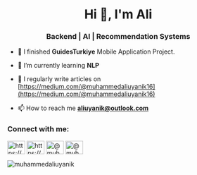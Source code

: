 <h1 align="center">Hi 👋, I'm Ali</h1>
<h3 align="center">Backend | AI | Recommendation Systems</h3>

- 🔭 I finished **GuidesTurkiye** Mobile Application Project.

- 🌱 I’m currently learning **NLP**

- 📝 I regularly write articles on [https://medium.com/@muhammedaliuyanik16](https://medium.com/@muhammedaliuyanik16)

- 📫 How to reach me **aliuyanik@outlook.com**

<h3 align="left">Connect with me:</h3>
<p align="left">
<a href="https://www.linkedin.com/in/muhammedaliuyanik/" target="blank"><img align="center" src="https://raw.githubusercontent.com/rahuldkjain/github-profile-readme-generator/master/src/images/icons/Social/linked-in-alt.svg" alt="https://www.linkedin.com/in/muhammedaliuyanik/" height="30" width="40" /></a>
<a href="https://www.instagram.com/_aliuyanik" target="blank"><img align="center" src="https://raw.githubusercontent.com/rahuldkjain/github-profile-readme-generator/master/src/images/icons/Social/instagram.svg" alt="https://www.instagram.com/_aliuyanik" height="30" width="40" /></a>
<a href="https://medium.com/@muhammedaliuyanik16" target="blank"><img align="center" src="https://raw.githubusercontent.com/rahuldkjain/github-profile-readme-generator/master/src/images/icons/Social/medium.svg" alt="@muhammedaliuyanik16" height="30" width="40" /></a>
<a href="https://www.hackerrank.com/@muhammedaliuyan2" target="blank"><img align="center" src="https://raw.githubusercontent.com/rahuldkjain/github-profile-readme-generator/master/src/images/icons/Social/hackerrank.svg" alt="@muhammedaliuyan2" height="30" width="40" /></a>

<p><img align="center" src="https://github-readme-stats.vercel.app/api/top-langs?username=muhammedaliuyanik&show_icons=true&theme=radical&locale=en&layout=compact" alt="muhammedaliuyanik" /></p>
